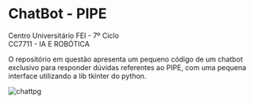 # ChatBot - PIPE

Centro Universitário FEI - 7º Ciclo<br/>
CC7711 - IA E ROBÓTICA

O repositório em questão apresenta um pequeno código de um chatbot exclusivo para responder dúvidas referentes ao PIPE, com uma pequena interface utilizando a lib tkinter do python.

![chattpg](https://github.com/joaovictor1508/chatbot-pipe/assets/127452811/fa3a9c6a-318c-42fd-bbec-1d40d18c1f0d)
